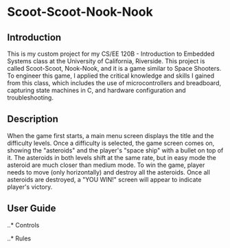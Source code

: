 # Scoot-Scoot-Nook-Nook

## Introduction
This is my custom project for my CS/EE 120B - Introduction to Embedded Systems class at the University of California, Riverside. This project is called Scoot-Scoot, Nook-Nook, and it is a game similar to Space Shooters. To engineer this game, I applied the critical knowledge and skills I gained from this class, which includes the use of microcontrollers and breadboard, capturing state machines in C, and hardware configuration and troubleshooting.

## Description
When the game first starts, a main menu screen displays the title and the difficulty levels. Once a difficulty is selected, the game screen comes on, showing the "asteroids" and the player's "space ship" with a bullet on top of it. The asteroids in both levels shift at the same rate, but in easy mode the asteroid are much closer than medium mode. To win the game, player needs to move (only horizontally) and destroy all the asteroids. Once all asteroids are destroyed, a "YOU WIN!" screen will appear to indicate player's victory.

## User Guide
..* Controls

..* Rules

